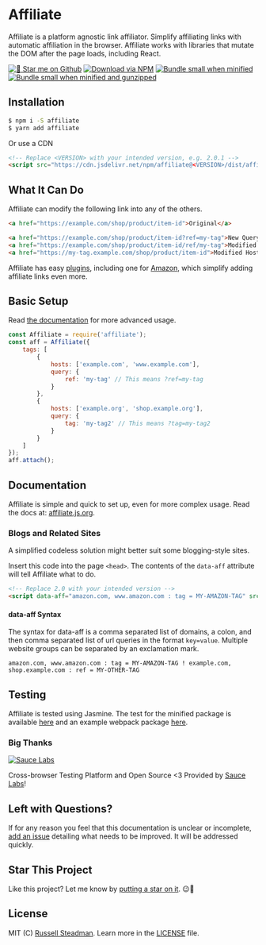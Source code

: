 # Affiliate
Affiliate is a platform agnostic link affiliator. Simplify affiliating links with automatic affiliation in the browser. Affiliate works with libraries that mutate the DOM after the page loads, including React.

[![&#x1f31f; Star me on Github](https://img.shields.io/github/stars/teamtofu/affiliate.svg)](https://github.com/teamtofu/affiliate) [![Download via NPM](https://img.shields.io/npm/dt/affiliate.svg)](https://www.npmjs.com/package/affiliate) [![Bundle small when minified](https://img.shields.io/bundlephobia/min/affiliate.svg)](https://www.npmjs.com/package/affiliate) [![Bundle small when minified and gunzipped](https://img.shields.io/bundlephobia/minzip/affiliate.svg)](https://www.npmjs.com/package/affiliate)

## Installation

```bash
$ npm i -S affiliate
$ yarn add affiliate
```

Or use a CDN
```html
<!-- Replace <VERSION> with your intended version, e.g. 2.0.1 -->
<script src="https://cdn.jsdelivr.net/npm/affiliate@<VERSION>/dist/affiliate.js"></script>
```

## What It Can Do

Affiliate can modify the following link into any of the others.
```html
<a href="https://example.com/shop/product/item-id">Original</a>
```

```html
<a href="https://example.com/shop/product/item-id?ref=my-tag">New Query Tags</a>
<a href="https://example.com/shop/product/item-id/ref/my-tag">Modified URL Path</a>
<a href="https://my-tag.example.com/shop/product/item-id">Modified Host Name</a>
```

Affiliate has easy [plugins](https://affiliate.js.org/plugins), including one for [Amazon](https://affiliate.js.org/plugins/amazon), which simplify adding affiliate links even more.

## Basic Setup

Read [the documentation](https://affiliate.js.org/) for more advanced usage.

```js
const Affiliate = require('affiliate');
const aff = Affiliate({
    tags: [
        {
            hosts: ['example.com', 'www.example.com'],
            query: {
                ref: 'my-tag' // This means ?ref=my-tag
            }
        },
        {
            hosts: ['example.org', 'shop.example.org'],
            query: {
                tag: 'my-tag2' // This means ?tag=my-tag2
            }
        }
    ]
});
aff.attach();
```

## Documentation

Affiliate is simple and quick to set up, even for more complex usage. Read the docs at: [affiliate.js.org](https://affiliate.js.org/).

### Blogs and Related Sites

A simplified codeless solution might better suit some blogging-style sites.

Insert this code into the page `<head>`. The contents of the `data-aff` attribute will tell Affiliate what to do.
```html
<!-- Replace 2.0 with your intended version -->
<script data-aff="amazon.com, www.amazon.com : tag = MY-AMAZON-TAG" src="https://cdn.jsdelivr.net/npm/affiliate@2.0/dist/affiliate.js" async id="aff-js"></script>
```

#### data-aff Syntax
The syntax for data-aff is a comma separated list of domains, a colon, and then comma separated list of url queries in the format `key=value`. Multiple website groups can be separated by an exclamation mark.
```
amazon.com, www.amazon.com : tag = MY-AMAZON-TAG ! example.com, shop.example.com : ref = MY-OTHER-TAG
```

## Testing

Affiliate is tested using Jasmine. The test for the minified package is available [here](https://affiliate.js.org/test/index.html) and an example webpack package [here](https://affiliate.js.org/test/webpack.html).

### Big Thanks

[![Sauce Labs](https://affiliate.js.org/test/sauce/saucelabs.png)](https://saucelabs.com/)

Cross-browser Testing Platform and Open Source <3 Provided by [Sauce Labs](https://saucelabs.com/)!

## Left with Questions?

If for any reason you feel that this documentation is unclear or incomplete, [add an issue](https://github.com/teamtofu/affiliate/issues/new) detailing what needs to be improved. It will be addressed quickly.

## Star This Project

Like this project? Let me know by [putting a star on it](https://github.com/teamtofu/affiliate). &#x1f609;&#x1f31f;

## License

MIT (C) [Russell Steadman](https://teamtofu.github.io/contact/). Learn more in the [LICENSE](https://github.com/teamtofu/affiliate/blob/master/LICENSE) file.